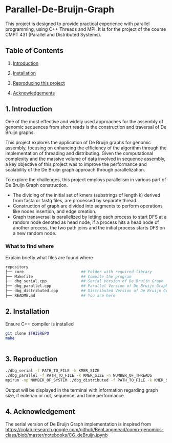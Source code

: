 # Parallel-De-Bruijn-Graph
This project is designed to provide practical experience with parallel programming, using C++ Threads and MPI. It is for the project of the course CMPT 431 (Parallel and Distributed Systems).


## Table of Contents
1. [Introduction](#intro)

2. [Installation](#installation)

3. [Reproducing this project](#repro)

4. [Acknowledgements](#ack)

<a name="intro"></a>
## 1. Introduction

One of the most effective and widely used approaches for the assembly of genomic sequences from short reads is the construction and traversal of De Bruijn graphs.

This project explores the application of De Bruijn graphs for genomic assembly, focusing on enhancing the efficiency of the algorithm through the implementation of threading and distributing.
Given the computational complexity and the massive volume of data involved in sequence assembly, a key objective of this project was to improve the performance and scalability of the De Bruijn graph approach through parallelization.

To explore the challenges, this project employs parallelism in various part of De Bruijn Graph construction. 

  - The dividing of the initial set of kmers (substrings of length k) derived from fasta or fastq files, are processed by separate thread.
  -  Construction of graph are divided into segments to perform operations like nodes insertion, and edge creation.
  -  Graph transversal is parallelized by letting each process to start DFS at a random node denoted as head node, if a process hits a head node of another process, the two path joins and the initial process starts DFS on a new random node.

### What to find where

Explain briefly what files are found where

```bash
repository
├── core                         ## Folder with required library
├── Makefile                     ## Compile the program
├── dbg_serial.cpp               ## Serial Version of De Bruijn Graph
├── dbg_parallel.cpp             ## Parallel Version of De Bruijn Graph using C++ Threads
├── dbg_distributed.cpp          ## Distributed Version of De Bruijn Graph using MPI
├── README.md                    ## You are here
```

<a name="installation"></a>
## 2. Installation

Ensure C++ compiler is installed

```bash
git clone $THISREPO
make
    
```

<a name="repro"></a>
## 3. Reproduction
```bash
./dbg_serial -f PATH_TO_FILE -k KMER_SIZE
./dbg_parallel -f PATH_TO_FILE -k KMER_SIZE -n NUMBER_OF_THREADS
mpirun -np NUMBER_OF_SYSTEM ./dbg_distributed -f PATH_TO_FILE -k KMER_SIZE
```

Output will be displayed in the terminal with information regarding graph size, if eulerian or not, sequence, and time performance

<a name="ack"></a>
## 4. Acknowledgement
The serial version of De Bruijn Graph implementation is inspired from https://colab.research.google.com/github/BenLangmead/comp-genomics-class/blob/master/notebooks/CG_deBruijn.ipynb
